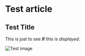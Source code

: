 # Test article

## Test Title

This is just to see __if__ this is *displayed*.

![Test image](assets/#1_preview.png)
